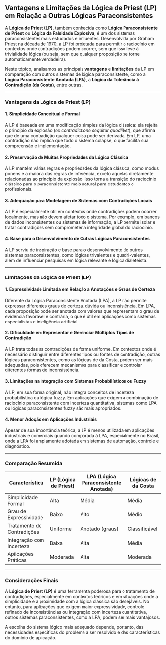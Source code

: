 
## Vantagens e Limitações da Lógica de Priest (LP) em Relação a Outras Lógicas Paraconsistentes

A **Lógica de Priest (LP)**, também conhecida como **Lógica Paraconsistente de Priest** ou **Lógica da Falsidade Explosiva**, é um dos sistemas paraconsistentes mais estudados e influentes. Desenvolvida por Graham Priest na década de 1970, a LP foi projetada para permitir o raciocínio em contextos onde contradições podem ocorrer, sem que isso leve à trivialidade lógica (ou seja, sem que qualquer proposição se torne automaticamente verdadeira).

Neste tópico, analisamos as principais **vantagens** e **limitações** da LP em comparação com outros sistemas de lógica paraconsistente, como a **Lógica Paraconsistente Anotada (LPA)**, a **Lógica da Tolerância à Contradição (da Costa)**, entre outras.

---

### Vantagens da Lógica de Priest (LP)

#### 1. **Simplicidade Conceitual e Formal**
A LP é baseada em uma modificação simples da lógica clássica: ela rejeita o princípio da explosão (*ex contradictione sequitur quodlibet*), que afirma que de uma contradição qualquer coisa pode ser derivada. Em LP, uma contradição não implica que todo o sistema colapse, o que facilita sua compreensão e implementação.

#### 2. **Preservação de Muitas Propriedades da Lógica Clássica**
A LP mantém várias regras e propriedades da lógica clássica, como modus ponens e a maioria das regras de inferência, exceto aquelas diretamente relacionadas ao princípio da explosão. Isso torna a transição do raciocínio clássico para o paraconsistente mais natural para estudantes e profissionais.

#### 3. **Adequação para Modelagem de Sistemas com Contradições Locais**
A LP é especialmente útil em contextos onde contradições podem ocorrer localmente, mas não devem afetar todo o sistema. Por exemplo, em bancos de dados inconsistentes ou sistemas de informação, a LP permite isolar e tratar contradições sem comprometer a integridade global do raciocínio.

#### 4. **Base para o Desenvolvimento de Outras Lógicas Paraconsistentes**
A LP serviu de inspiração e base para o desenvolvimento de outros sistemas paraconsistentes, como lógicas trivalentes e quadri-valentes, além de influenciar pesquisas em lógica relevante e lógica dialeteísta.

---

### Limitações da Lógica de Priest (LP)

#### 1. **Expressividade Limitada em Relação a Anotações e Graus de Certeza**
Diferente da Lógica Paraconsistente Anotada (LPA), a LP não permite expressar diferentes graus de certeza, dúvida ou inconsistência. Em LPA, cada proposição pode ser anotada com valores que representam o grau de evidência favorável e contrária, o que é útil em aplicações como sistemas especialistas e inteligência artificial.

#### 2. **Dificuldade em Representar e Gerenciar Múltiplos Tipos de Contradição**
A LP trata todas as contradições de forma uniforme. Em contextos onde é necessário distinguir entre diferentes tipos ou fontes de contradição, outras lógicas paraconsistentes, como as lógicas de da Costa, podem ser mais adequadas, pois oferecem mecanismos para classificar e controlar diferentes formas de inconsistência.

#### 3. **Limitações na Integração com Sistemas Probabilísticos ou Fuzzy**
A LP, em sua forma original, não integra conceitos de incerteza probabilística ou lógica fuzzy. Em aplicações que exigem a combinação de raciocínio paraconsistente com incerteza quantitativa, sistemas como LPA ou lógicas paraconsistentes fuzzy são mais apropriados.

#### 4. **Menor Adoção em Aplicações Industriais**
Apesar de sua importância teórica, a LP é menos utilizada em aplicações industriais e comerciais quando comparada à LPA, especialmente no Brasil, onde a LPA foi amplamente adotada em sistemas de automação, controle e diagnóstico.

---

### Comparação Resumida

| Característica                | LP (Lógica de Priest) | LPA (Lógica Paraconsistente Anotada) | Lógicas de da Costa |
|-------------------------------|-----------------------|---------------------------------------|---------------------|
| Simplicidade Formal           | Alta                  | Média                                 | Média               |
| Grau de Expressividade        | Baixo                 | Alto                                  | Médio               |
| Tratamento de Contradições    | Uniforme              | Anotado (graus)                       | Classificável       |
| Integração com Incerteza      | Baixa                 | Alta                                  | Média               |
| Aplicações Práticas           | Moderada              | Alta                                  | Moderada            |

---

### Considerações Finais

A **Lógica de Priest (LP)** é uma ferramenta poderosa para o tratamento de contradições, especialmente em contextos teóricos e em situações onde a simplicidade e a proximidade com a lógica clássica são desejáveis. No entanto, para aplicações que exigem maior expressividade, controle refinado de inconsistências ou integração com incerteza quantitativa, outros sistemas paraconsistentes, como a LPA, podem ser mais vantajosos.

A escolha do sistema lógico mais adequado depende, portanto, das necessidades específicas do problema a ser resolvido e das características do domínio de aplicação.
```
